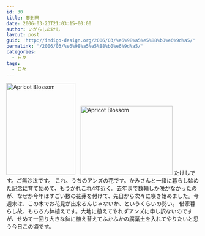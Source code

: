 ```yaml
---
id: 30
title: 春到来
date: 2006-03-23T21:03:15+00:00
author: いがらしたけし
layout: post
guid: 'http://indigo-design.org/2006/03/%e6%98%a5%e5%88%b0%e6%9d%a5/'
permalink: '/2006/03/%e6%98%a5%e5%88%b0%e6%9d%a5/'
categories:
  - 日々
tags:
  - 日々
---
```

<a href="http://www.flickr.com/photos/takeshi81/116407481/" title="Photo Sharing"><img src="http://static.flickr.com/47/116407481_3bdaa0156c_m.jpg" width="180" height="240" alt="Apricot Blossom" border="0" /></a>　<a href="http://www.flickr.com/photos/takeshi81/116407470/" title="Photo Sharing"><img src="http://static.flickr.com/53/116407470_e89db4b948_m.jpg" width="240" height="180" alt="Apricot Blossom" border="0" /></a>
たけしです。ご無沙汰です。
これ、うちのアンズの花です。かみさんと一緒に暮らし始めた記念に育て始めて、もうかれこれ4年近く。去年まで数輪しか咲かなかったのが、なぜか今年はすごい数の花芽を付けて、先日から次々に咲き始めました。今週末は、この木でお花見が出来るんじゃないか、というくらいの勢い。
借家暮らし故、もちろん鉢植えです。大地に植えてやれずアンズに申し訳ないのですが、せめて一回り大きな鉢に植え替えてふかふかの腐葉土を入れてやりたいと思う今日この頃です。